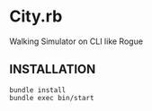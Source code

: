 City.rb
========

Walking Simulator on CLI like Rogue

INSTALLATION
------------

```
bundle install
bundle exec bin/start
```
